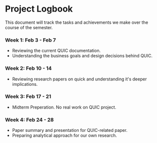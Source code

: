 # Project Logbook
This document will track the tasks and achievements we make over the course of the semester.  

### Week 1: Feb 3 - Feb 7
* Reviewing the current QUIC documentation.
* Understanding the business goals and design decisions behind QUIC.  

### Week 2: Feb 10 - 14
* Reviewing research papers on quick and understanding it's deeper implications.

### Week 3: Feb 17 - 21
* Midterm Preperation. No real work on QUIC project.

### Week 4: Feb 24 - 28
* Paper summary and presentation for QUIC-related paper.
* Preparing analytical approach for our own research.
